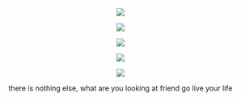 <p align="center"> <img src="https://user-images.githubusercontent.com/104833655/204815370-c489d4f3-cd53-4084-ae8d-5022147e7016.gif">

<p align="center"> <img src ="https://user-images.githubusercontent.com/104833655/204817200-75410715-b6a7-460f-a0e7-9aa7d2a6ab14.png">
<p align="center"> <img src ="https://user-images.githubusercontent.com/104833655/204817746-6336dbc7-a1dc-4c7e-a0e9-2973c0427abe.png">
<p align="center"> <img src ="https://user-images.githubusercontent.com/104833655/204819225-13a0ef12-659e-4116-ac15-409081b0a91d.png">

<p align="center"> <img src ="https://discord.c99.nl/widget/theme-2/974703854123909140.png">

<div align="center">
there is nothing else, what are you looking at friend go live your life
